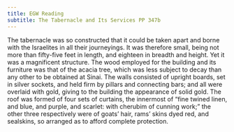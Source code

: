 ```yaml
---
title: EGW Reading
subtitle: The Tabernacle and Its Services PP 347b
---
```


The tabernacle was so constructed that it could be taken apart and borne with the Israelites in all their journeyings. It was therefore small, being not more than fifty-five feet in length, and eighteen in breadth and height. Yet it was a magnificent structure. The wood employed for the building and its furniture was that of the acacia tree, which was less subject to decay than any other to be obtained at Sinai. The walls consisted of upright boards, set in silver sockets, and held firm by pillars and connecting bars; and all were overlaid with gold, giving to the building the appearance of solid gold. The roof was formed of four sets of curtains, the innermost of “fine twined linen, and blue, and purple, and scarlet: with cherubim of cunning work;” the other three respectively were of goats’ hair, rams’ skins dyed red, and sealskins, so arranged as to afford complete protection.